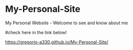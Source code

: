 # My-Personal-Site
My Personal Website - Welcome to see and know about me


#check here in the link below!

https://gregorio-a330.github.io/My-Personal-Site/
